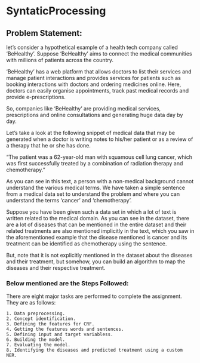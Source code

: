 # SyntaticProcessing

## Problem Statement: 

let’s consider a hypothetical example of a health tech company called ‘BeHealthy’. Suppose ‘BeHealthy’ aims to connect the medical communities with millions of patients across the country. 

 
‘BeHealthy’ has a web platform that allows doctors to list their services and manage patient interactions and provides services for patients such as booking interactions with doctors and ordering medicines online. Here, doctors can easily organise appointments, track past medical records and provide e-prescriptions.

 
So, companies like ‘BeHealthy’ are providing medical services, prescriptions and online consultations and generating huge data day by day.

 
Let’s take a look at the following snippet of medical data that may be generated when a doctor is writing notes to his/her patient or as a review of a therapy that he or she has done.

 
“The patient was a 62-year-old man with squamous cell lung cancer, which was first successfully treated by a combination of radiation therapy and chemotherapy.”

 
As you can see in this text, a person with a non-medical background cannot understand the various medical terms. We have taken a simple sentence from a medical data set to understand the problem and where you can understand the terms ‘cancer’ and ‘chemotherapy’. 

 
Suppose you have been given such a data set in which a lot of text is written related to the medical domain. As you can see in the dataset, there are a lot of diseases that can be mentioned in the entire dataset and their related treatments are also mentioned implicitly in the text, which you saw in the aforementioned example that the disease mentioned is cancer and its treatment can be identified as chemotherapy using the sentence.

 
But, note that it is not explicitly mentioned in the dataset about the diseases and their treatment, but somehow, you can build an algorithm to map the diseases and their respective treatment.

### Below mentioned are the Steps Followed:
There are eight major tasks are performed to complete the assignment. They are as follows:

    1. Data preprocessing.
    2. Concept identification.
    3. Defining the features for CRF.
    4. Getting the features words and sentences.
    5. Defining input and target variabless.
    6. Building the model.
    7. Evaluating the model.
    8. Identifying the diseases and predicted treatment using a custom NER.
